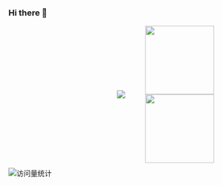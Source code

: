 ### Hi there 👋

<!--
**core666666/core666666** is a ✨ _special_ ✨ repository because its `README.md` (this file) appears on your GitHub profile.

Here are some ideas to get you started:

- 🔭 I’m currently working on ...
- 🌱 I’m currently learning ...
- 👯 I’m looking to collaborate on ...
- 🤔 I’m looking for help with ...
- 💬 Ask me about ...
- 📫 How to reach me: ...
- 😄 Pronouns: ...
- ⚡ Fun fact: ...
-->
<div style="display: flex; justify-content: center; align-items: center;">
  <!-- dynamic typing effect -->
  <div style="flex: 1; text-align: right; padding-right: 10px;">
    <a href="http://www.51rexue.cn/">
      <img src="https://readme-typing-svg.demolab.com?font=Fira+Code&pause=1000&width=800&lines=console.log(%22Hello%2C%20World%22);Keep trying no matter how hard it seems. it will get easier.&center=true&size=22" />
    </a>
  </div> 
 
  <!-- space between the images -->
  <div style="width: 20px;"></div> <!-- Adjust width as necessary for your spacing needs -->

  <!-- GitHub stats cards -->
  <div style="flex: 1; text-align: left; padding-left: 10px;">
    <img height="137px" src="https://github-readme-stats.vercel.app/api?username=core666666&hide_title=true&hide_border=true&show_icons=true&line_height=21&text_color=000&icon_color=000&bg_color=0,ea6161,ffc64d,fffc4d,52fa5a&theme=graywhite" /> 
    <img height="137px" src="https://github-readme-stats.vercel.app/api/top-langs/?username=core666666&hide_title=true&hide_border=true&layout=compact&langs_count=6&text_color=000&icon_color=fff&bg_color=0,52fa5a,4dfcff,c64dff&theme=graywhite" />
  </div>
</div>

<!-- for beauty (optional empty div removed for simplicity) -->

<!-- profile logo and visitor statistics logo -->
<div align="left" style="margin-top: 10px;">
  <img src="https://komarev.com/ghpvc/?username=core666666&label=Views&color=0e75b6&style=flat" alt="访问量统计" />
</div>


